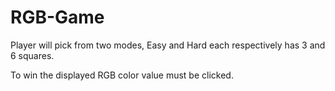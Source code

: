 # RGB-Game

Player will pick from two modes, Easy and Hard each respectively has 3 and 6 squares.

To win the displayed RGB color value must be clicked.

